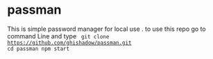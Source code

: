 # passman
This is simple password manager for local use .
to use this repo 
go to command Line and type 
<code> 
  git clone https://github.com/ghishadow/passman.git 
  cd passman
  npm start
</code>
